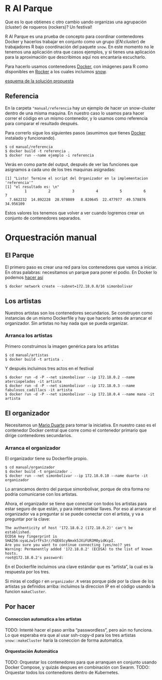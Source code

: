 <!-- README.md is generated from README.Rmd. Please edit that file -->

# R Al Parque

Que es lo que obtienes c otro cambio uando organizas una agrupación
(cluster) de roqueros (rockers)? Un festival!

R Al Parque es una prueba de concepto para coordinar contenedores Docker
y hacerlos trabajar en conjunto como un grupo (*EN:cluster*) de
trabajadores R bajo coordinación del paquete `snow`. En este momento no
le tenemos una aplicación otra que casos ejemplos, y si tienes una
aplicación para la aproximación que describimos aquí nos encantaría
escucharlo.

Para hacerlo usamos contenedores [Docker](https://docker.com), con
imágenes para R como disponibles en
[Rocker](https://github.com/rocker-org/rocker) a los cuales incluimos
[snow](https://cran.r-project.org/web/packages/snow/index.html).

[esquema de la solución propuesta](esquema.png)

## Referencia

En la carpeta `"manual/referencia` hay un ejemplo de hacer un
snow-cluster dentro de una misma maquina. En nuestro caso lo usamos para
hacer correr el código en un mismo contenedor, y lo usamos como
referencia para comparar el resultado después.

Para correrlo sigue los siguientes pasos (asumimos que tienes
[Docker](https://docker.com) instalado y funcionando).

    $ cd manual/referencia
    $ docker build -t referencia .
    $ docker run --name ejemplo -i referencia

Verás en como parte del output, después de ver las funciones que
asignamos a cada uno de los tres maquinas asignadas:

    [1] "Listo! Termine el script del Organizador en la implementacion 'referencia'"
    [1] "el resultado es: \n"
             1          2          3          4          5          6          7 
      7.662232  14.892228  28.978089   8.820645  22.477977  49.578876  34.956109 

Estos valores los tenemos que volver a ver cuando logremos crear un
conjunto de contenedores separados.

# Orquestración manual

## El Parque

El primero paso es crear una red para los contenedores que vamos a
iniciar. En otras palabras: necesitamos un parque para poner el podio.
En Docker lo podemos [hacer
así](http://stackoverflow.com/questions/27937185/assign-static-ip-to-docker-container/35359185#35359185)

    $ docker network create --subnet=172.18.0.0/16 simonbolivar

## Los artistas

Nuestros artistas son los contenedores secundarios. Se construyen como
instancias de un mismo Dockerfile y hay que hacerlo antes de arrancar el
organizador. Sin artistas no hay nada que se pueda organizar.

### Arranca los artistas

Primero construimos la imagen genérica para los artistas

    $ cd manual/artistas
    $ docker build -t artista .

Y después incluimos tres actos en el festival

    $ docker run -d -P --net simonbolivar --ip 172.18.0.2 --name aterciopelados -it artista
    $ docker run -d -P --net simonbolivar --ip 172.18.0.3 --name fabulosos_cadillacs -it artista
    $ docker run -d -P --net simonbolivar --ip 172.18.0.4 --name mana -it artista

## El organizador

Necesitamos un [Mario
Duarte](https://es.wikipedia.org/wiki/Rock_al_Parque) para tomar la
iniciativa. En nuestro caso es el contenedor Docker central que corre
como el contenedor primario que dirige contenedores secundarios.

### Arranca el organizador

El organizador tiene su Dockerfile propio.

    $ cd manual/organizador
    $ docker build -t organizador .
    $ docker run --net simonbolivar --ip 172.18.0.10 --name duarte -it organizador

Lo arrancamos dentro del parque simonbolivar, porque de otra forma no
podria comunicarse con los artistas.

Ahora, el organizador se tiene que conectar con todos los artistas para
estar seguro de que están, y para intercambiar llaves. Por eso al
arrancar el organizador va a preguntar si se puede conectar con el
artista, y va a preguntar por la clave:

    The authenticity of host '172.18.0.2 (172.18.0.2)' can't be established.
    ECDSA key fingerprint is SHA256:oyaLzw1rfFs3r//hQE6ScyNmxk5JXiFUR3M0yidKcpI.
    Are you sure you want to continue connecting (yes/no)? yes
    Warning: Permanently added '172.18.0.2' (ECDSA) to the list of known hosts.
    root@172.18.0.2's password: 

En el Dockerfile incluimos una clave estándar que es “artista”, la cual
es la respuesta por los tres.

Si miras el codigo r en `organizador.R` veras porque pide por la clave
de los artistas ya definidos arriba: incluimos la direccion IP en el
código usando la funcion `makeCluster`.

## Por hacer

#### Conneccion automatica a los artistas

TODO: Intenté hacer el paso arriba “passwordless”, pero aún no funciona.
Lo que esperaba era que al usar ssh-copy-d para los tres artistas
`snow::makeCluster` haría la coneccion de forma automatica.

#### Orquestación Automática

TODO: Orquestar los contenedores para que arranquen en conjunto usando
Docker Compose, y quizás despues en combinación con Swarm. TODO:
Orquestar todos los contenedores dentro de Kubernetes.
